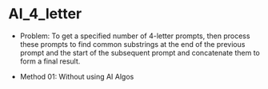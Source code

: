 # AI_4_letter

- Problem: To get a specified number of 4-letter prompts, then process these prompts to find common substrings at the end of the previous prompt and the start of the subsequent prompt and concatenate them to form a final result.

- Method 01: Without using AI Algos 
